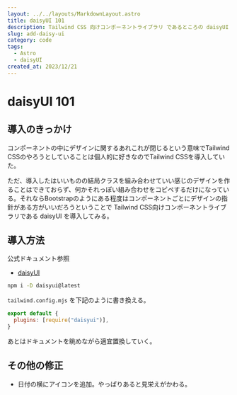 ```yaml
---
layout: ../../layouts/MarkdownLayout.astro
title: daisyUI 101
description: Tailwind CSS 向けコンポーネントライブラリ であるところの daisyUI を導入します。
slug: add-daisy-ui
category: code
tags:
  - Astro
  - daisyUI
created_at: 2023/12/21
---
```


# daisyUI 101

## 導入のきっかけ
コンポーネントの中にデザインに関するあれこれが閉じるという意味でTailwind CSSのやろうとしていることは個人的に好きなのでTailwind CSSを導入していた。

ただ、導入したはいいものの結局クラスを組み合わせていい感じのデザインを作ることはできておらず、何かそれっぽい組み合わせをコピペするだけになっている。それならBootstrapのようにある程度はコンポーネントごとにデザインの指針がある方がいいだろうということで Tailwind CSS向けコンポーネントライブラリである daisyUI を導入してみる。

## 導入方法
公式ドキュメント参照
- [daisyUI](https://daisyui.com/docs/install/)

```bash
npm i -D daisyui@latest
```

`tailwind.config.mjs` を下記のように書き換える。

```js
export default {
  plugins: [require("daisyui")],
}
```

あとはドキュメントを眺めながら適宜置換していく。

## その他の修正
- 日付の横にアイコンを追加。やっぱりあると見栄えがかわる。